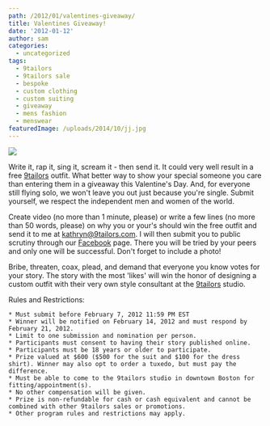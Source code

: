 ```yaml
---
path: /2012/01/valentines-giveaway/
title: Valentines Giveaway!
date: '2012-01-12'
author: sam
categories:
  - uncategorized
tags:
  - 9tailors
  - 9tailors sale
  - bespoke
  - custom clothing
  - custom suiting
  - giveaway
  - mens fashion
  - menswear
featuredImage: /uploads/2014/10/jj.jpg
---
```

[![](http://1.bp.blogspot.com/-jYSJp3e7G38/Tw8YjojiWxI/AAAAAAAABFw/kJ6I6y2TmhY/s400/valentines_main+final.jpg)](http://1.bp.blogspot.com/-jYSJp3e7G38/Tw8YjojiWxI/AAAAAAAABFw/kJ6I6y2TmhY/s1600/valentines_main+final.jpg)

Write it, rap it, sing it, scream it - then send it. It could very well result in a free [9tailors](http://9tailors.com/) outfit. What better way to show your special someone you care than entering them in a giveaway this Valentine's Day. And, for everyone still flying solo, we won't leave you out just because you're single. Submit yourself, we respect the independent men and women of the world.

Create video (no more than 1 minute, please) or write a few lines (no more than 50 words, please) on why you or your's should win the free outfit and send it to me at [kathryn@9tailors.com](mailto:kathryn@9tailors.com). I will then submit you to public scrutiny through our [Facebook](http://www.facebook.com/pages/9tailors/49696314250?ref=ts) page. There you will be tried by your peers and only one will be successful. Don't forget to include a photo!

Bribe, threaten, coax, plead, and demand that everyone you know votes for your story. The story with the most 'likes' will win the honor of designing a custom outfit with their very own style consultant at the [9tailors](http://9tailors.com/) studio.

Rules and Restrictions:

	* Must submit before February 7, 2012 11:59 PM EST
	* Winner will be notified on February 14, 2012 and must respond by February 21, 2012. 
	* Limit to one submission and nomination per person.
	* Participants must consent to having their story published online.
	* Participants must be 18 years or older to participate.
	* Prize valued at $600 ($500 for the suit and $100 for the dress shirt). Winner may also opt to order a tuxedo, but must pay the difference.
	* Must be able to come to the 9tailors studio in downtown Boston for fitting/appointment(s).
	* No other compensation will be given.
	* Prize is non-refundable for cash or cash equivalent and cannot be combined with other 9tailors sales or promotions.
	* Other program rules and restrictions may apply.